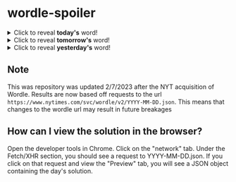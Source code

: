 # wordle-spoiler

<details>
  <summary>Click to reveal <b>today's</b> word!</summary>
  <br>
  <b> every </b>
</details>

<details>
  <summary>Click to reveal <b>tomorrow's</b> word!</summary>
  <br>
  <b> march </b>
</details>

<details>
  <summary>Click to reveal <b>yesterday's</b> word!</summary>
  <br>
  <b> bread </b>
</details>

## Note
This was repository was updated 2/7/2023 after the NYT acquisition of Wordle. Results are now based off requests to the url `https://www.nytimes.com/svc/wordle/v2/YYYY-MM-DD.json`. This means that changes to the wordle url may result in future breakages

## How can I view the solution in the browser?
Open the developer tools in Chrome. Click on the "network" tab. Under the Fetch/XHR section, you should see a request to YYYY-MM-DD.json. If you click on that request and view the "Preview" tab, you will see a JSON object containing the day's solution.